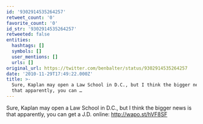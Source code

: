 ```yaml
---
id: '9302914535264257'
retweet_count: '0'
favorite_count: '0'
id_str: '9302914535264257'
retweeted: false
entities:
  hashtags: []
  symbols: []
  user_mentions: []
  urls: []
original_url: https://twitter.com/benbalter/status/9302914535264257
date: '2010-11-29T17:49:22.000Z'
title: >-
  Sure, Kaplan may open a Law School in D.C., but I think the bigger news is
  that apparently, you can …
---
```


Sure, Kaplan may open a Law School in D.C., but I think the bigger news is that apparently, you can get a J.D. online: http://wapo.st/hVF8SF